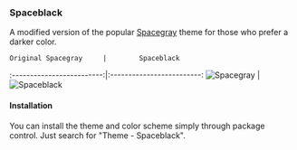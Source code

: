### Spaceblack

A modified version of the popular [Spacegray](https://github.com/kkga/spacegray) theme for those who prefer a darker color.

    Original Spacegray     |        Spaceblack
:-------------------------:|:-------------------------:
![Spacegray](https://raw.githubusercontent.com/saadq/Spaceblack/master/Screenshots/Spacegray%20Screenshot.png)  |  ![Spaceblack](https://raw.githubusercontent.com/saadq/Spaceblack/master/Screenshots/Spaceblack.png)

#### Installation

You can install the theme and color scheme simply through package control. Just search for "Theme - Spaceblack".